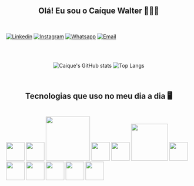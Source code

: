 
<center>
<h2>Olá! Eu sou o Caíque Walter 👨🏽‍💻</h2>
</center><br>

[![Linkedin](https://img.shields.io/badge/LinkedIn-0077B5?style=for-the-badge&logo=linkedin&logoColor=white)](https://www.linkedin.com/in/caiquews/)
[![Instagram](https://img.shields.io/badge/Instagram-E4405F?style=for-the-badge&logo=instagram&logoColor=white)](https://www.instagram.com/caiquews.png/)
[![Whatsapp](https://img.shields.io/badge/WhatsApp-25D366?style=for-the-badge&logo=whatsapp&logoColor=white)]( https://wa.me/5511947739315)
[![Email](https://img.shields.io/badge/Microsoft%20Outlook-0078D4.svg?style=for-the-badge&logo=Microsoft-Outlook&logoColor=white)](https://mailto:dev_caiquews@oulook.com)

<center>
<br><br>

![Caique's GitHub stats](https://github-readme-stats.vercel.app/api?username=WNTDprodigy&show_icons=true&theme=tokyonight)  ![Top Langs](https://github-readme-stats.vercel.app/api/top-langs/?username=anuraghazra&hide_progress=true&theme=tokyonight)

<br>

<h2>Tecnologias que uso no meu dia a dia 🖥️</h2>
</center>
<br/>
<div style="display: inline_table">
<img src="https://cdn.jsdelivr.net/gh/devicons/devicon/icons/html5/html5-plain-wordmark.svg" width="50em" margin="100em"/>
<img src="https://cdn.jsdelivr.net/gh/devicons/devicon/icons/css3/css3-plain-wordmark.svg" width="50em" margin="100em"/>
<img src="https://cdn.jsdelivr.net/gh/devicons/devicon/icons/php/php-plain.svg" width="120em" margin="50em"/>
<img src="https://cdn.jsdelivr.net/gh/devicons/devicon/icons/mysql/mysql-original-wordmark.svg" width="50em" margin="100em"/>
<img src="https://cdn.jsdelivr.net/gh/devicons/devicon/icons/javascript/javascript-original.svg" width="50em"/>
<img src="https://cdn.jsdelivr.net/gh/devicons/devicon/icons/sass/sass-original.svg" width="100em"/>
<img src="https://cdn.jsdelivr.net/gh/devicons/devicon/icons/bootstrap/bootstrap-original.svg" width="50em"/>
<img src="https://cdn.jsdelivr.net/gh/devicons/devicon/icons/git/git-original.svg" width="50em"/>
<img src="https://cdn.jsdelivr.net/gh/devicons/devicon/icons/c/c-plain.svg" width="50em"/>
<img src="https://cdn.jsdelivr.net/gh/devicons/devicon/icons/cplusplus/cplusplus-plain.svg" width="50em"/>
<img src="https://cdn.jsdelivr.net/gh/devicons/devicon/icons/csharp/csharp-plain.svg" width="50em"/>
<img src="https://cdn.jsdelivr.net/gh/devicons/devicon/icons/python/python-original.svg" width="50em"/>
</div>
<br/><br/><br/>


